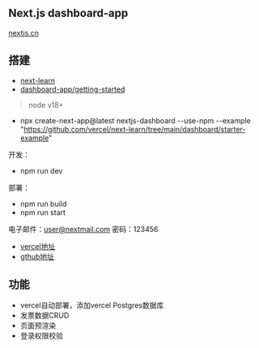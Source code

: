 ## Next.js dashboard-app


[nextjs.cn](https://www.nextjs.cn/docs/getting-started)



## 搭建


- [next-learn](https://github.com/vercel/next-learn)
- [dashboard-app/getting-started](https://nextjs.org/learn/dashboard-app/getting-started)

> node v18+

- npx create-next-app@latest nextjs-dashboard --use-npm --example "https://github.com/vercel/next-learn/tree/main/dashboard/starter-example"

开发：
- npm run dev


部署：
- npm run build
- npm run start

<!-- 账号密码 -->
电子邮件：user@nextmail.com
密码：123456



- [vercel地址](https://vercel.com/verneyzhous-projects/nextjs-dashboard)
- [gthub地址](https://github.com/verneyZhou/nextjs-dashboard)


## 功能

- vercel自动部署，添加vercel Postgres数据库
- 发票数据CRUD
- 页面预渲染
- 登录权限校验



